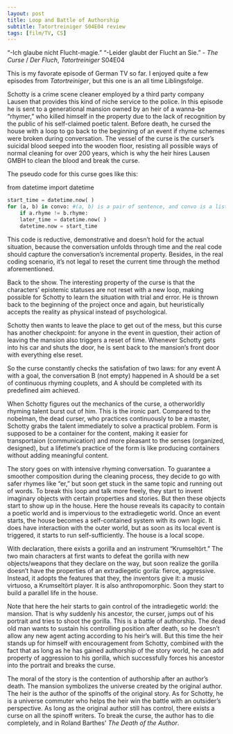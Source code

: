 ```yaml
---
layout: post
title: Loop and Battle of Authorship 
subtitle: Tatortreiniger S04E04 review
tags: [film/TV, CS]
---
```

“-Ich glaube nicht Flucht-magie.” “-Leider glaubt der Flucht an Sie.”
                  - *The Curse* / *Der Fluch*, *Tatortreiniger* S04E04

This is my favorate episode of German TV so far. I enjoyed quite a few episodes from *Tatortreiniger*, but this one is an all time Liblingsfolge.

Schotty is a crime scene cleaner employed by a third party company Lausen that provides this kind of niche service to the police. In this episode he is sent to a generational mansion owned by an heir of a wanna-be “rhymer,” who killed himself in the property due to the lack of recognition  by the public of his self-claimed poetic talent. Before death, he cursed the house with a loop to go back to the beginning of an event if rhyme schemes were broken during conversation. The vessel of the curse is the curser’s suicidal blood seeped into the wooden floor, resisting all possible ways of normal cleaning for over 200 years, which is why the heir hires Lausen GMBH to clean the blood and break the curse.

The pseudo code for this curse goes like this:

from datetime import datetime

```python
start_time = datetime.now( )
for (a, b) in convo: #(a, b) is a pair of sentence, and convo is a list of tuples
	if a.rhyme != b.rhyme:
	later_time = datetime.now( )
	datetime.now = start_time

```
This code is reductive, demonstrative and doesn’t hold for the actual situation, because the conversation unfolds through time and the real code should capture the conversation’s incremental property. Besides, in the real coding scenario, it’s not legal to reset the current time through the method aforementioned. 

Back to the show. The interesting property of the curse is that the characters’ epistemic statuses are not reset with a new loop, making possible for Schotty to learn the situation with trial and error. He is thrown back to the beginning of the project once and again, but heuristically accepts the reality as physical instead of psychological. 

Schotty then wants to leave the place to get out of the mess, but this curse has another checkpoint: for anyone in the event in question, their action of leaving the mansion also triggers a reset of time. Whenever Schotty gets into his car and shuts the door, he is sent back to the mansion’s front door with everything else reset. 

So the curse constantly checks the satisfation of two laws: for any event A with a goal, the conversation B (not empty) happened in A should be a set of continuous rhyming couplets, and A should be completed with its predefined aim achieved. 

When Schotty figures out the mechanics of the curse, a otherworldly rhyming talent burst out of him. This is the ironic part. Compared to the nobelman, the dead curser, who practices continuously to be a master, Schotty grabs the talent immediately to solve a practical problem. Form is supposed to be a container for the content, making it easier for transportaion (communication) and more pleasant to the senses (organized, designed), but a lifetime’s practice of the form is like producing containers without adding meaningful content. 

The story goes on with intensive rhyming conversation. To guarantee a smoother composition during the cleaning process, they decide to go with safer rhymes like “er,” but soon get stuck in the same topic and running out of words. To break this loop and talk more freely, they start to invent imaginary objects with certain properties and stories. But then these objects start to show up in the house. Here the house reveals its capacity to contain a poetic world and is impervious to the extradiegetic world. Once an event starts, the house becomes a self-contained system with its own logic. It does have interaction with the outer world, but as soon as its local event is triggered, it starts to run self-sufficiently. The house is a local scope. 

With declaration, there exists a gorilla and an instrument “Krumseltört.” The two main characters at first wants to defeat the gorilla with new objects/weapons that they declare on the way, but soon realize the gorilla doesn’t have the properties of an extradiegetic gorila: fierce, aggressive. Instead, it adopts the features that they, the inventors give it: a music virtuoso, a Krumseltört player. It is also anthropomorphic. Soon they start to build a parallel life in the house. 

Note that here the heir starts to gain control of the intradiegetic world: the mansion. That is why suddenly his ancestor, the curser, jumps out of his portrait and tries to shoot the gorilla. This is a battle of authorship. The dead old man wants to sustain his controlling position after death, so he doesn’t allow any new agent acting according to his heir’s will. But this time the heir stands up for himself with encouragement from Schotty, combined with the fact that as long as he has gained authorship of the story world, he can add property of aggression to his gorilla, which successfully forces his ancestor into the portrait and breaks the curse. 

The moral of the story is the contention of authorship after an author’s death. The mansion symbolizes the universe created by the original author. The heir is the author of the spinoffs of the original story. As for Schotty, he is a universe commuter who helps the heir win the battle with an outsider’s perspective. As long as the original author still has control, there exists a curse on all the spinoff writers. To break the curse, the author has to die completely, and in Roland Barthes' *The Death of the Author*. 